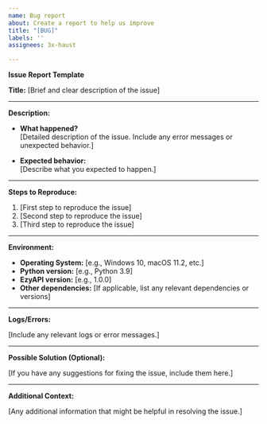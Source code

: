 ```yaml
---
name: Bug report
about: Create a report to help us improve
title: "[BUG]"
labels: ''
assignees: 3x-haust

---
```


**Issue Report Template**

**Title:**
[Brief and clear description of the issue]

---

**Description:**

- **What happened?**  
  [Detailed description of the issue. Include any error messages or unexpected behavior.]

- **Expected behavior:**  
  [Describe what you expected to happen.]

---

**Steps to Reproduce:**

1. [First step to reproduce the issue]
2. [Second step to reproduce the issue]
3. [Third step to reproduce the issue]

---

**Environment:**

- **Operating System:** [e.g., Windows 10, macOS 11.2, etc.]
- **Python version:** [e.g., Python 3.9]
- **EzyAPI version:** [e.g., 1.0.0]
- **Other dependencies:** [If applicable, list any relevant dependencies or versions]

---

**Logs/Errors:**

[Include any relevant logs or error messages.]

---

**Possible Solution (Optional):**

[If you have any suggestions for fixing the issue, include them here.]

---

**Additional Context:**

[Any additional information that might be helpful in resolving the issue.]
